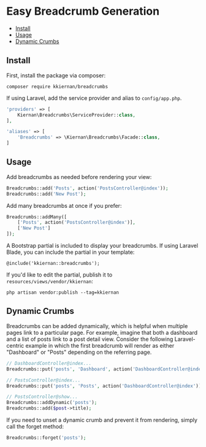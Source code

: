 # Easy Breadcrumb Generation

<!-- START doctoc generated TOC please keep comment here to allow auto update -->
<!-- DON'T EDIT THIS SECTION, INSTEAD RE-RUN doctoc TO UPDATE -->


- [Install](#install)
- [Usage](#usage)
- [Dynamic Crumbs](#dynamic-crumbs)

<!-- END doctoc generated TOC please keep comment here to allow auto update -->

## Install

First, install the package via composer:

```
composer require kkiernan/breadcrumbs
```

If using Laravel, add the service provider and alias to `config/app.php`.

```php
'providers' => [
    Kiernan\Breadcrumbs\ServiceProvider::class,
],

'aliases' => [
    'Breadcrumbs' => \Kiernan\Breadcrumbs\Facade::class,
]
```

## Usage

Add breadcrumbs as needed before rendering your view:

```php
Breadcrumbs::add('Posts', action('PostsController@index'));
Breadcrumbs::add('New Post');
```

Add many breadcrumbs at once if you prefer:

```php
Breadcrumbs::addMany([
    ['Posts', action('PostsController@index')],
    ['New Post']
]);
```

A Bootstrap partial is included to display your breadcrumbs. If using Laravel Blade, you can include the partial in your template:

```
@include('kkiernan::breadcrumbs');
```

If you'd like to edit the partial, publish it to `resources/views/vendor/kkiernan`:

```
php artisan vendor:publish --tag=kkiernan
```

## Dynamic Crumbs

Breadcrumbs can be added dynamically, which is helpful when multiple pages link to a particular page. For example, imagine that both a dashboard and a list of posts link to a post detail view. Consider the following Laravel-centric example in which the first breadcrumb will render as either "Dashboard" or "Posts" depending on the referring page.

```php
// DashboardController@index...
Breadcrumbs::put('posts', 'Dashboard', action('DashboardController@index'));
```

```php
// PostsController@index...
Breadcrumbs::put('posts', 'Posts', action('DashboardController@index'));
```

```php
// PostsController@show...
Breadcrumbs::addDynamic('posts');
Breadcrumbs::add($post->title);
```

If you need to unset a dynamic crumb and prevent it from rendering, simply call the forget method:

```php
Breadcrumbs::forget('posts');
```
